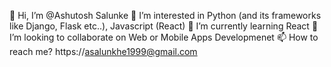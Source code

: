 👋 Hi, I’m @Ashutosh Salunke
👀 I’m interested in Python (and its frameworks like Django, Flask etc..), Javascript (React)
🌱 I’m currently learning React 
💞️ I’m looking to collaborate on Web or Mobile Apps Developmenet
📫 How to reach me? https://asalunkhe1999@gmail.com

